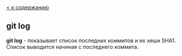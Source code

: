 [< к содержанию](./readme.md)

## git log

**git log** - показывает список последних коммитов и их хеши SHA1. Список выводится начиная с последнего коммита.